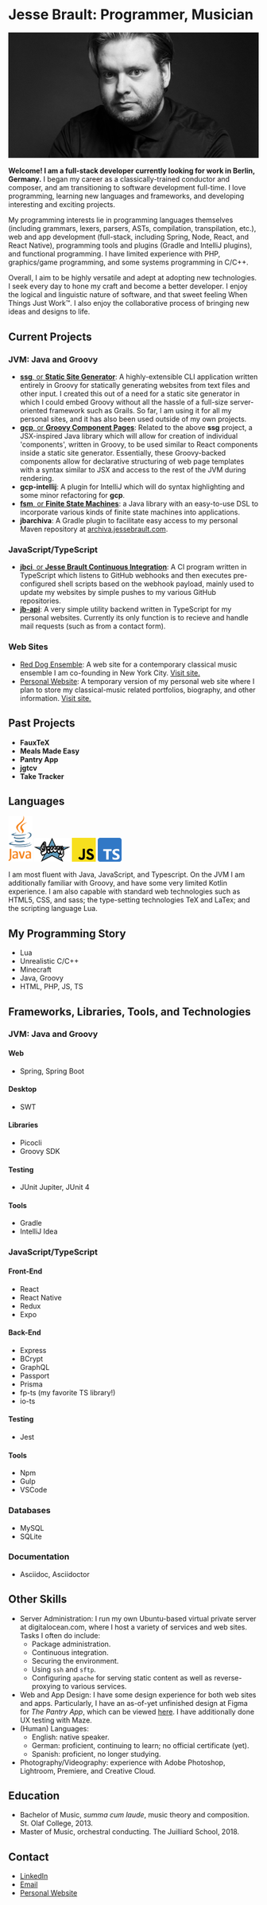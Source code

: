 # Jesse Brault: Programmer, Musician

![Jesse Brault Hero Photograph](images/JesseBraultHeaderNoTextMin.jpg)

**Welcome! I am a full-stack developer currently looking for work in Berlin, Germany.** I began my career as a classically-trained conductor and composer, and am transitioning to software development full-time. I love programming, learning new languages and frameworks, and developing interesting and exciting projects.

My programming interests lie in programming languages themselves (including grammars, lexers, parsers, ASTs, compilation, transpilation, etc.), web and app development (full-stack, including Spring, Node, React, and React Native), programming tools and plugins (Gradle and IntelliJ plugins), and functional programming. I have limited experience with PHP, graphics/game programming, and some systems programming in C/C++.

Overall, I aim to be highly versatile and adept at adopting new technologies. I seek every day to hone my craft and become a better developer. I enjoy the logical and linguistic nature of software, and that sweet feeling When Things Just Work™️. I also enjoy the collaborative process of bringing new ideas and designs to life.

## Current Projects

### JVM: Java and Groovy
- [**ssg**, or **Static Site Generator**](https://github.com/JesseBrault0709/ssg): A highly-extensible CLI application written entirely in Groovy for statically generating websites from text files and other input. I created this out of a need for a static site generator in which I could embed Groovy without all the hassle of a full-size server-oriented framework such as Grails. So far, I am using it for all my personal sites, and it has also been used outside of my own projects.
- [**gcp**, or **Groovy Component Pages**](https://github.com/JesseBrault0709/gcp): Related to the above **ssg** project, a JSX-inspired Java library which will allow for creation of individual 'components', written in Groovy, to be used similar to React components inside a static site generator. Essentially, these Groovy-backed components allow for declarative structuring of web page templates with a syntax similar to JSX and access to the rest of the JVM during rendering.
- **gcp-intellij**: A plugin for IntelliJ which will do syntax highlighting and some minor refactoring for **gcp**. <!-- TODO: upload and link the gcp-intellij repo -->
- [**fsm**, or **Finite State Machines**](https://github.com/JesseBrault0709/fsm): a Java library with an easy-to-use DSL to incorporate various kinds of finite state machines into applications.
- **jbarchiva**: A Gradle plugin to facilitate easy access to my personal Maven repository at [archiva.jessebrault.com](https://archiva.jessebrault.com/). <!-- TODO: upload and link the jbarchiva repo -->

### JavaScript/TypeScript
- [**jbci**, or **Jesse Brault Continuous Integration**](https://github.com/JesseBrault0709/jbci): A CI program written in TypeScript which listens to GitHub webhooks and then executes pre-configured shell scripts based on the webhook payload, mainly used to update my websites by simple pushes to my various GitHub repositories.
- [**jb-api**](https://github.com/JesseBrault0709/jb-api): A very simple utility backend written in TypeScript for my personal websites. Currently its only function is to recieve and handle mail requests (such as from a contact form).
  
### Web Sites
- [Red Dog Ensemble](https://github.com/JesseBrault0709/reddog): A web site for a contemporary classical music ensemble I am co-founding in New York City. <a href="https://reddogensemble.com/" target="_blank">Visit site.</a>
- [Personal Website](https://github.com/JesseBrault0709/temp-website): A temporary version of my personal web site where I plan to store my classical-music related portfolios, biography, and other information. <a href="https://jessebrault.com/" target="_blank">Visit site.</a>

## Past Projects

- **FauxTeX**
- **Meals Made Easy**
- **Pantry App**
- **jgtcv**
- **Take Tracker**

## Languages

<div>
  <img src="images/javaWithColor.svg" alt="Java" width="48" height="92">
  <img src="images/groovy.svg" alt="Groovy" width="72" height="48">
  <img src="images/jsWithColor.svg" alt="JavaScript" width="48" height="48">
  <img src="images/tsWithColor.svg" alt="TypeScript" width="48" height="48">
</div>

I am most fluent with Java, JavaScript, and Typescript. On the JVM I am additionally familiar with Groovy, and have some very limited Kotlin experience. I am also capable with standard web technologies such as HTML5, CSS, and sass; the type-setting technologies TeX and LaTex; and the scripting language Lua.

## My Programming Story

- Lua
- Unrealistic C/C++
- Minecraft
- Java, Groovy
- HTML, PHP, JS, TS

## Frameworks, Libraries, Tools, and Technologies

### JVM: Java and Groovy

#### Web
- Spring, Spring Boot

#### Desktop
- SWT

#### Libraries
- Picocli
- Groovy SDK

#### Testing
- JUnit Jupiter, JUnit 4

#### Tools
- Gradle
- IntelliJ Idea

### JavaScript/TypeScript

#### Front-End
- React
- React Native
- Redux
- Expo

#### Back-End
- Express
- BCrypt
- GraphQL
- Passport
- Prisma
- fp-ts (my favorite TS library!)
- io-ts

#### Testing
- Jest

#### Tools
- Npm
- Gulp
- VSCode

### Databases
- MySQL
- SQLite

### Documentation
- Asciidoc, Asciidoctor

## Other Skills

- Server Administration: I run my own Ubuntu-based virtual private server at digitalocean.com, where I host a variety of services and web sites. Tasks I often do include:
  - Package administration.
  - Continuous integration.
  - Securing the environment.
  - Using `ssh` and `sftp`.
  - Configuring `apache` for serving static content as well as reverse-proxying to various services.
- Web and App Design: I have some design experience for both web sites and apps. Particularly, I have an as-of-yet unfinished design at Figma for *The Pantry App*, which can be viewed [here](https://www.figma.com/file/VKrirPQi2FneCPaP3XdPzn/Pantry-App-Design?node-id=0%3A1&t=eSnEntKpbxK7LEJG-1). I have additionally done UX testing with Maze.
- (Human) Languages:
  - English: native speaker.
  - German: proficient, continuing to learn; no official certificate (yet).
  - Spanish: proficient, no longer studying.
- Photography/Videography: experience with Adobe Photoshop, Lightroom, Premiere, and Creative Cloud.

## Education

- Bachelor of Music, *summa cum laude*, music theory and composition. St. Olaf College, 2013.
- Master of Music, orchestral conducting. The Juilliard School, 2018.

## Contact

- [LinkedIn](https://www.linkedin.com/in/jessebrault0709/)
- [Email](mailto:jbrault@mac.com)
- [Personal Website](https://jessebrault.com/)
